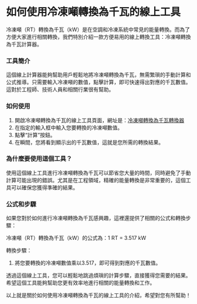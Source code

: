 如何使用冷凍噸轉換為千瓦的線上工具
=================

冷凍噸（RT）轉換為千瓦（kW）是在空調和冷凍系統中常見的能量轉換。而為了方便大家進行相關轉換，我們特別介紹一款方便易用的線上轉換工具：冷凍噸轉換為千瓦計算器。

### 工具簡介

這個線上計算器能夠幫助用戶輕鬆地將冷凍噸轉換為千瓦，無需繁瑣的手動計算和公式推導。只需要輸入冷凍噸的數值，點擊計算，即可快速得出對應的千瓦數值。這對於工程師、技術人員和相關行業很有幫助。

### 如何使用

1. 開啟冷凍噸轉換為千瓦的線上工具頁面，網址是：[冷凍噸轉換為千瓦轉換器](https://www.onlinecalculatorsfree.com/zh-tw/convert/refrigeration-tons-to-kilowatts.html)
2. 在指定的輸入框中輸入您要轉換的冷凍噸數值。
3. 點擊“計算”按鈕。
4. 在瞬間，您將看到顯示出的千瓦數值，這就是您所需的轉換結果。

### 為什麼要使用這個工具？

使用這個線上工具進行冷凍噸轉換為千瓦可以節省您大量的時間，同時避免了手動計算可能出現的錯誤。尤其是在工程領域，精確的能量轉換是非常重要的，這個工具可以確保您獲得準確的結果。

### 公式和步驟

如果您對於如何進行冷凍噸轉換為千瓦感興趣，這裡還提供了相關的公式和轉換步驟：

冷凍噸（RT）轉換為千瓦（kW）的公式為：1 RT = 3.517 kW

轉換步驟：

1. 將您要轉換的冷凍噸數值乘以3.517，即可得到對應的千瓦數值。

透過這個線上工具，您可以輕鬆地跳過煩瑣的計算步驟，直接獲得您需要的結果。希望這個工具能夠幫助您更有效率地進行相關的能量轉換和工作。

以上就是關於如何使用冷凍噸轉換為千瓦的線上工具的介紹，希望對您有所幫助！